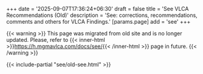 +++
date = '2025-09-07T17:36:24+06:30'
draft = false
title = 'See VLCA Recommendations (Old)'
description = 'See: corrections, recommendations, comments and others for VLCA Findings.'
[params.page]
    add = 'see'
+++

{{< warning >}}
This page was migrated from old site and is no longer updated. Please, refer to {{< inner-html >}}<a href="/docs/see/">https://h.mgmavlca.com/docs/see/</a>{{< /inner-html >}} page in future.
{{< /warning >}}

{{< include-partial "see/old-see.html" >}}
